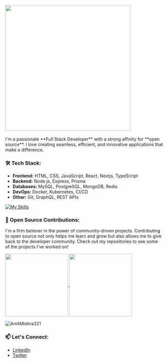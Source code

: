 
## <img width="400" src="https://readme-typing-svg.herokuapp.com?font=JetBrains+Mono&weight=600&size=30&duration=3000&color=2AF7B4&width=535&lines=Hi%2C+I'm+Amit%F0%9F%91%8B;Let's+Connect!"/>
</div>
I'm a passionate **Full Stack Developer** with a strong affinity for **open source**. I love creating seamless, efficient, and innovative applications that make a difference.

### 🛠️ Tech Stack:
- **Frontend:** HTML, CSS, JavaScript, React, Nextjs, TypeScript 
- **Backend:** Node.js, Express, Prisma
- **Databases:**  MySQL, PostgreSQL, MongoDB, Redis
- **DevOps:** Docker, Kubernetes, CI/CD
- **Other:** Git, GraphQL, REST APIs

 [![My Skills](https://skillicons.dev/icons?i=html,css,js,react,next,ts,nodejs,express,prisma,postgres,mongo,redis,docker,kubernetes,git,graphql)](https://skillicons.dev)

### 🌟 Open Source Contributions:
I'm a firm believer in the power of community-driven projects. Contributing to open source not only helps me learn and grow but also allows me to give back to the developer community. Check out my repositories to see some of the projects I've worked on!

<a href="https://github.com/AmitMishra321/github-readme-stats">
  <img height=200 align="center" src="https://github-readme-stats.vercel.app/api?username=AmitMishra321" />
</a>
<a href="https://github.com/AmitMishra321/convoychat">
  <img height=200 align="center" src="https://github-readme-stats.vercel.app/api/top-langs?username=AmitMishra321&layout=compact&langs_count=8&card_width=320" />
</a>

<p><img align="center" src="https://github-readme-streak-stats.herokuapp.com/?user=AmitMishra321" alt="AmitMishra321" /></p>

### 📫 Let's Connect:
- [LinkedIn](https://www.linkedin.com/in/amit-mishra512/)
- [Twitter](https://x.com/amitmishra2510/)


